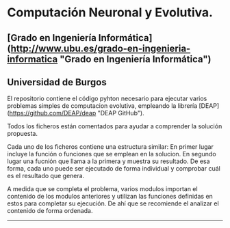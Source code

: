 # Computación Neuronal y Evolutiva.

## [Grado en Ingeniería Informática] (http://www.ubu.es/grado-en-ingenieria-informatica "Grado en Ingeniería Informática")
## Universidad de Burgos

El repositorio contiene el código pyhton necesario para ejecutar varios problemas simples de computacion evolutiva, empleando la librería [DEAP] (https://github.com/DEAP/deap "DEAP GitHub").

Todos los ficheros están comentados para ayudar a comprender la solución propuesta.

Cada uno de los ficheros contiene una estructura similar: En primer lugar incluye la función o funciones que se emplean en la solucion. En segundo lugar una fucnión que llama a la primera y muestra su resultado. De esa forma, cada uno puede ser ejecutado de forma individual y comprobar cuál es el resultado que genera. 

A medida que se completa el problema, varios modulos importan el contenido de los modulos anteriores y utilizan las funciones definidas en estos para completar su ejecución. De ahí que se recomiende el analizar el contenido de forma ordenada.

--- 
